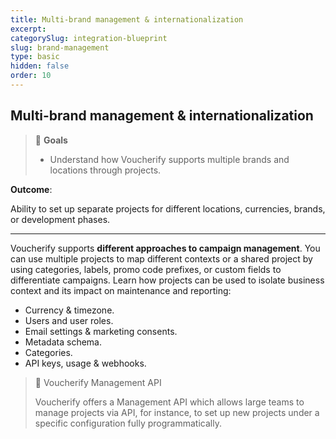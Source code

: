 ```yaml
---
title: Multi-brand management & internationalization
excerpt:
categorySlug: integration-blueprint
slug: brand-management
type: basic
hidden: false
order: 10
---
```


## Multi-brand management & internationalization

> 📘 **Goals**				
> * Understand how Voucherify supports multiple brands and locations through projects.

**Outcome**: 

Ability to set up separate projects for different locations, currencies, brands, or development phases.

---

Voucherify supports **different approaches to campaign management**. You can use multiple projects to map different contexts or a shared project by using categories, labels, promo code prefixes, or custom fields to differentiate campaigns. Learn how projects can be used to isolate business context and its impact on maintenance and reporting:

* Currency & timezone.
* Users and user roles.
* Email settings & marketing consents.
* Metadata schema.
* Categories. 
* API keys, usage & webhooks.

> 📘 Voucherify Management API
> 
> Voucherify offers a Management API which allows large teams to manage projects via API, for instance, to set up new projects 
under a specific configuration fully programmatically.
